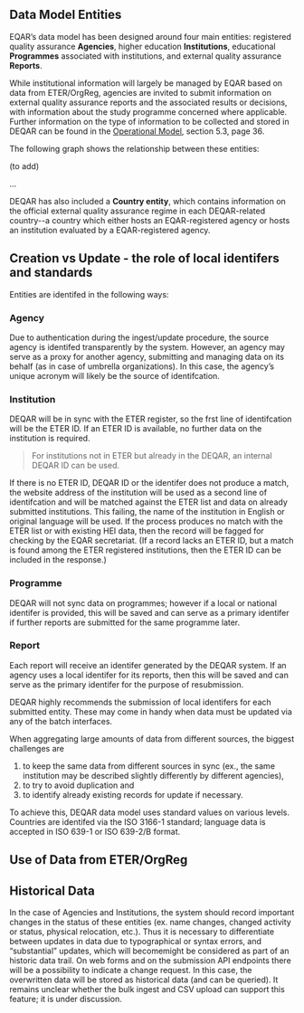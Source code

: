 Data Model Entities
-------------------
EQAR’s data model has been designed around four main entities: registered quality assurance **Agencies**, higher education **Institutions**, educational **Programmes** associated with institutions, and external quality assurance **Reports**. 

While institutional information will largely be managed by EQAR based on data from ETER/OrgReg, agencies are invited to submit information on external quality assurance reports and the associated results or decisions, with information about the study programme concerned where applicable. Further information on the type of information to be collected and stored in DEQAR can be found in the [Operational Model](https://eqar.eu/fileadmin/eqar_internal/MD/MD6/Database_of_External_QA_Results_Report_Model_v3.pdf), section 5.3, page 36.

The following graph shows the relationship between these entities:

(to add)


...

DEQAR has also included a **Country entity**, which contains information on the official external quality assurance regime in each DEQAR-related country--a country which either hosts an EQAR-registered agency or hosts an institution evaluated by a EQAR-registered agency.


Creation vs Update - the role of local identifers and standards
---------------------------------------------------------------

Entities are identifed in the following ways:

### Agency

Due to authentication during the ingest/update procedure, the source
agency is identifed transparently by the system. However, an agency may serve as a proxy for another agency, submitting and managing data on its behalf (as in case of umbrella organizations). In this case, the agency’s unique acronym will likely be the source of identifcation.

### Institution

DEQAR will be in sync with the ETER register, so the frst line of identifcation
will be the ETER ID. If an ETER ID is available, no further data on the
institution is required.

>For institutions not in ETER but already in the DEQAR, an internal DEQAR ID can
>be used.

If there is no ETER ID, DEQAR ID or the identifer does not produce a match, the
website address of the institution will be used as a second line of
identifcation and will be matched against the ETER list and data on already
submitted institutions. This failing, the name of the institution in English or
original language will be used. If the process produces no match with the ETER
list or with existing HEI data, then the record will be fagged for checking by
the EQAR secretariat. (If a record lacks an ETER ID, but a match is found among
the ETER registered institutions, then the ETER ID can be included in the
response.)

### Programme

DEQAR will not sync data on programmes; however if a local or national identifer
is provided, this will be saved and can serve as a primary identifer if further
reports are submitted for the same programme later.

### Report

Each report will receive an identifer generated by the DEQAR system. If an
agency uses a local identifer for its reports, then this will be saved and can
serve as the primary identifer for the purpose of resubmission.

DEQAR highly recommends the submission of local identifers for each submitted
entity. These may come in handy when data must be updated via any of the batch
interfaces.


When aggregating large amounts of data from different sources, the biggest challenges are

1. to keep the same data from different sources in sync (ex., the same institution may be described slightly differently by different agencies),
2. to try to avoid duplication and
3. to identify already existing records for update if necessary.

To achieve this, DEQAR data model uses standard values on various levels.
Countries are identifed via the ISO 3166-1 standard; language data is accepted
in ISO 639-1 or ISO 639-2/B format.

Use of Data from ETER/OrgReg
----------------------------

Historical Data
---------------

In the case of Agencies and Institutions, the system should record important
changes in the status of these entities (ex. name changes, changed activity or
status, physical relocation, etc.). Thus it is necessary to differentiate
between updates in data due to typographical or syntax errors, and
“substantial” updates, which will becomemight be considered as part of
an historic data trail. On web forms and on the submission API endpoints there
will be a possibility to indicate a change request. In this case, the
overwritten data will be stored as historical data (and can be queried). It
remains unclear whether the bulk ingest and CSV upload can support this feature;
it is under discussion.
